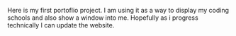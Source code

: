 Here is my first portoflio project. 
I am using it as a way to display my coding schools and also show a window into me.
Hopefully as i progress technically I can update the website.
